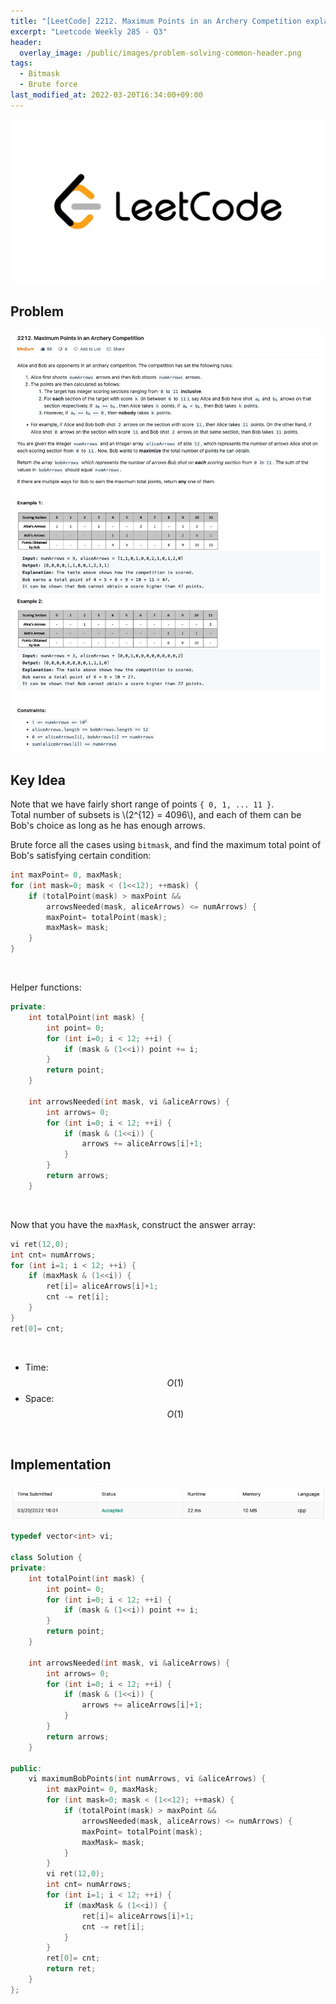 ```yaml
---
title: "[LeetCode] 2212. Maximum Points in an Archery Competition explained"
excerpt: "Leetcode Weekly 285 - Q3"
header:
  overlay_image: /public/images/problem-solving-common-header.png
tags:
  - Bitmask
  - Brute force
last_modified_at: 2022-03-20T16:34:00+09:00
---
```

<a href="https://leetcode.com/">
    <img src="/public/images/leetcode-logo.jpeg"/>
</a>

## Problem
<a href="https://leetcode.com/problems/maximum-points-in-an-archery-competition/">
    <img src="/public/images/leetcode-2212-1.png"/>
    <img src="/public/images/leetcode-2212-2.png"/>
</a>

<br/>

## Key Idea

Note that we have fairly short range of points `{ 0, 1, ... 11 }`.  
Total number of subsets is \\(2^{12} = 4096\\), and each of them can be Bob's choice as long as he has enough arrows.

Brute force all the cases using `bitmask`, and find the maximum total point of Bob's satisfying certain condition:
```cpp
int maxPoint= 0, maxMask;
for (int mask=0; mask < (1<<12); ++mask) {
    if (totalPoint(mask) > maxPoint &&
        arrowsNeeded(mask, aliceArrows) <= numArrows) {
        maxPoint= totalPoint(mask);
        maxMask= mask;
    }
}
```

<br/>

Helper functions:

```cpp
private:
    int totalPoint(int mask) {
        int point= 0;
        for (int i=0; i < 12; ++i) {
            if (mask & (1<<i)) point += i;
        }
        return point;
    }
    
    int arrowsNeeded(int mask, vi &aliceArrows) {
        int arrows= 0;
        for (int i=0; i < 12; ++i) {
            if (mask & (1<<i)) {
                arrows += aliceArrows[i]+1;
            }
        }
        return arrows;
    }
```

<br/>

Now that you have the `maxMask`, construct the answer array:
```cpp
vi ret(12,0);
int cnt= numArrows;
for (int i=1; i < 12; ++i) {
    if (maxMask & (1<<i)) {
        ret[i]= aliceArrows[i]+1;
        cnt -= ret[i];
    }
}
ret[0]= cnt;
```

<br/>

- Time: $$O(1)$$  
- Space: $$O(1)$$

<br/>

## Implementation

<img src="/public/images/leetcode-2212-result.png"/>

```cpp
typedef vector<int> vi;

class Solution {
private:
    int totalPoint(int mask) {
        int point= 0;
        for (int i=0; i < 12; ++i) {
            if (mask & (1<<i)) point += i;
        }
        return point;
    }
    
    int arrowsNeeded(int mask, vi &aliceArrows) {
        int arrows= 0;
        for (int i=0; i < 12; ++i) {
            if (mask & (1<<i)) {
                arrows += aliceArrows[i]+1;
            }
        }
        return arrows;
    }

public:
    vi maximumBobPoints(int numArrows, vi &aliceArrows) {
        int maxPoint= 0, maxMask;
        for (int mask=0; mask < (1<<12); ++mask) {
            if (totalPoint(mask) > maxPoint &&
                arrowsNeeded(mask, aliceArrows) <= numArrows) {
                maxPoint= totalPoint(mask);
                maxMask= mask;
            }
        }
        vi ret(12,0);
        int cnt= numArrows;
        for (int i=1; i < 12; ++i) {
            if (maxMask & (1<<i)) {
                ret[i]= aliceArrows[i]+1;
                cnt -= ret[i];
            }
        }
        ret[0]= cnt;
        return ret;
    }
};
```
